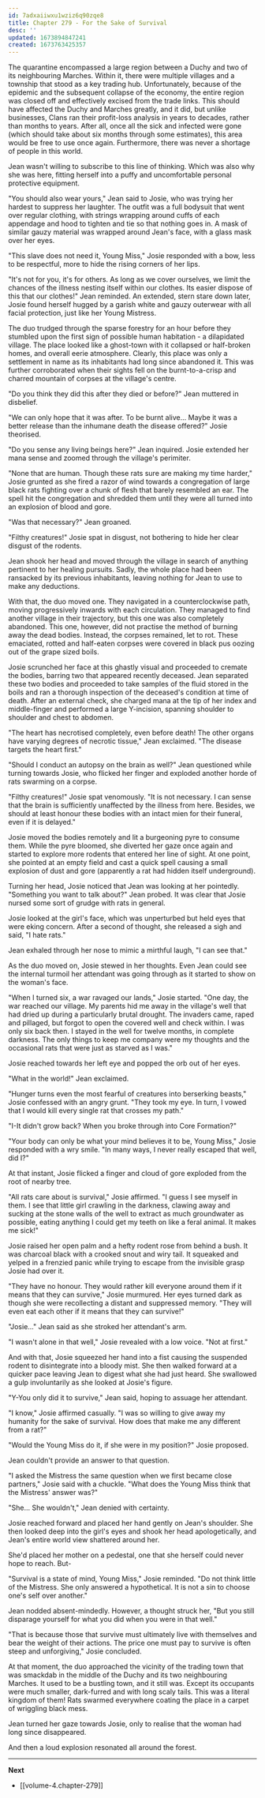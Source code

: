 ```yaml
---
id: 7adxaiiwxu1wziz6q90zqe8
title: Chapter 279 - For the Sake of Survival
desc: ''
updated: 1673894847241
created: 1673763425357
---
```


The quarantine encompassed a large region between a Duchy and two of its neighbouring Marches. Within it, there were multiple villages and a township that stood as a key trading hub. Unfortunately, because of the epidemic and the subsequent collapse of the economy, the entire region was closed off and effectively excised from the trade links. This should have affected the Duchy and Marches greatly, and it did, but unlike businesses, Clans ran their profit-loss analysis in years to decades, rather than months to years. After all, once all the sick and infected were gone (which should take about six months through some estimates), this area would be free to use once again. Furthermore, there was never a shortage of people in this world.

Jean wasn't willing to subscribe to this line of thinking. Which was also why she was here, fitting herself into a puffy and uncomfortable personal protective equipment.

"You should also wear yours," Jean said to Josie, who was trying her hardest to suppress her laughter. The outfit was a full bodysuit that went over regular clothing, with strings wrapping around cuffs of each appendage and hood to tighten and tie so that nothing goes in. A mask of similar gauzy material was wrapped around Jean's face, with a glass mask over her eyes.

"This slave does not need it, Young Miss," Josie responded with a bow, less to be respectful, more to hide the rising corners of her lips.

"It's not for you, it's for others. As long as we cover ourselves, we limit the chances of the illness nesting itself within our clothes. Its easier dispose of this that our clothes!" Jean reminded. An extended, stern stare down later, Josie found herself hugged by a garish white and gauzy outerwear with all facial protection, just like her Young Mistress.

The duo trudged through the sparse forestry for an hour before they stumbled upon the first sign of possible human habitation - a dilapidated village. The place looked like a ghost-town with it collapsed or half-broken homes, and overall eerie atmosphere. Clearly, this place was only a settlement in name as its inhabitants had long since abandoned it. This was further corroborated when their sights fell on the burnt-to-a-crisp and charred mountain of corpses at the village's centre.

"Do you think they did this after they died or before?" Jean muttered in disbelief.

"We can only hope that it was after. To be burnt alive... Maybe it was a better release than the inhumane death the disease offered?" Josie theorised.

"Do you sense any living beings here?" Jean inquired. Josie extended her mana sense and zoomed through the village's perimiter.

"None that are human. Though these rats sure are making my time harder," Josie grunted as she fired a razor of wind towards a congregation of large black rats fighting over a chunk of flesh that barely resembled an ear. The spell hit the congregation and shredded them until they were all turned into an explosion of blood and gore.

"Was that necessary?" Jean groaned.

"Filthy creatures!" Josie spat in disgust, not bothering to hide her clear disgust of the rodents.

Jean shook her head and moved through the village in search of anything pertinent to her healing pursuits. Sadly, the whole place had been ransacked by its previous inhabitants, leaving nothing for Jean to use to make any deductions.

With that, the duo moved one. They navigated in a counterclockwise path, moving progressively inwards with each circulation. They managed to find another village in their trajectory, but this one was also completely abandoned. This one, however, did not practise the method of burning away the dead bodies. Instead, the corpses remained, let to rot. These emaciated, rotted and half-eaten corpses were covered in black pus oozing out of the grape sized boils.

Josie scrunched her face at this ghastly visual and proceeded to cremate the bodies, barring two that appeared recently deceased. Jean separated these two bodies and proceeded to take samples of the fluid stored in the boils and ran a thorough inspection of the deceased's condition at time of death. After an external check, she charged mana at the tip of her index and middle-finger and performed a large Y-incision, spanning shoulder to shoulder and chest to abdomen.

"The heart has necrotised completely, even before death! The other organs have varying degrees of necrotic tissue," Jean exclaimed. "The disease targets the heart first."

"Should I conduct an autopsy on the brain as well?" Jean questioned while turning towards Josie, who flicked her finger and exploded another horde of rats swarming on a corpse.

"Filthy creatures!" Josie spat venomously. "It is not necessary. I can sense that the brain is sufficiently unaffected by the illness from here. Besides, we should at least honour these bodies with an intact mien for their funeral, even if it is delayed."

Josie moved the bodies remotely and lit a burgeoning pyre to consume them. While the pyre bloomed, she diverted her gaze once again and started to explore more rodents that entered her line of sight. At one point, she pointed at an empty field and cast a quick spell causing a small explosion of dust and gore (apparently a rat had hidden itself underground).

Turning her head, Josie noticed that Jean was looking at her pointedly. "Something you want to talk about?" Jean probed. It was clear that Josie nursed some sort of grudge with rats in general.

Josie looked at the girl's face, which was unperturbed but held eyes that were eking concern. After a second of thought, she released a sigh and said, "I hate rats."

Jean exhaled through her nose to mimic a mirthful laugh, "I can see that."

As the duo moved on, Josie stewed in her thoughts. Even Jean could see the internal turmoil her attendant was going through as it started to show on the woman's face.

"When I turned six, a war ravaged our lands," Josie started. "One day, the war reached our village. My parents hid me away in the village's well that had dried up during a particularly brutal drought. The invaders came, raped and pillaged, but forgot to open the covered well and check within. I was only six back then. I stayed in the well for twelve months, in complete darkness. The only things to keep me company were my thoughts and the occasional rats that were just as starved as I was."

Josie reached towards her left eye and popped the orb out of her eyes.

"What in the world!" Jean exclaimed.

"Hunger turns even the most fearful of creatures into berserking beasts," Josie confessed with an angry grunt. "They took my eye. In turn, I vowed that I would kill every single rat that crosses my path."

"I-It didn't grow back? When you broke through into Core Formation?"

"Your body can only be what your mind believes it to be, Young Miss," Josie responded with a wry smile. "In many ways, I never really escaped that well, did I?"

At that instant, Josie flicked a finger and cloud of gore exploded from the root of nearby tree.

"All rats care about is survival," Josie affirmed. "I guess I see myself in them. I see that little girl crawling in the darkness, clawing away and sucking at the stone walls of the well to extract as much groundwater as possible, eating anything I could get my teeth on like a feral animal. It makes me sick!"

Josie raised her open palm and a hefty rodent rose from behind a bush. It was charcoal black with a crooked snout and wiry tail. It squeaked and yelped in a frenzied panic while trying to escape from the invisible grasp Josie had over it.

"They have no honour. They would rather kill everyone around them if it means that they can survive," Josie murmured. Her eyes turned dark as though she were recollecting a distant and suppressed memory. "They will even eat each other if it means that they can survive!"

"Josie..." Jean said as she stroked her attendant's arm.

"I wasn't alone in that well," Josie revealed with a low voice. "Not at first."

And with that, Josie squeezed her hand into a fist causing the suspended rodent to disintegrate into a bloody mist. She then walked forward at a quicker pace leaving Jean to digest what she had just heard. She swallowed a gulp involuntarily as she looked at Josie's figure.

"Y-You only did it to survive," Jean said, hoping to assuage her attendant.

"I know," Josie affirmed casually. "I was so willing to give away my humanity for the sake of survival. How does that make me any different from a rat?"

"Would the Young Miss do it, if she were in my position?" Josie proposed.

Jean couldn't provide an answer to that question.

"I asked the Mistress the same question when we first became close partners," Josie said with a chuckle. "What does the Young Miss think that the Mistress' answer was?"

"She... She wouldn't," Jean denied with certainty.

Josie reached forward and placed her hand gently on Jean's shoulder. She then looked deep into the girl's eyes and shook her head apologetically, and Jean's entire world view shattered around her.

She'd placed her mother on a pedestal, one that she herself could never hope to reach. But-

"Survival is a state of mind, Young Miss," Josie reminded. "Do not think little of the Mistress. She only answered a hypothetical. It is not a sin to choose one's self over another."

Jean nodded absent-mindedly. However, a thought struck her, "But you still disparage yourself for what you did when you were in that well."

"That is because those that survive must ultimately live with themselves and bear the weight of their actions. The price one must pay to survive is often steep and unforgiving," Josie concluded.

At that moment, the duo approached the vicinity of the trading town that was smackdab in the middle of the Duchy and its two neighbouring Marches. It used to be a bustling town, and it still was. Except its occupants were much smaller, dark-furred and with long scaly tails. This was a literal kingdom of them! Rats swarmed everywhere coating the place in a carpet of wriggling black mess.

Jean turned her gaze towards Josie, only to realise that the woman had long since disappeared.

And then a loud explosion resonated all around the forest.

____

**Next**
* [[volume-4.chapter-279]]